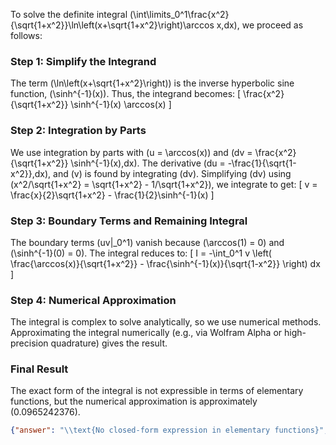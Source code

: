 
To solve the definite integral \(\int\limits_0^1\frac{x^2}{\sqrt{1+x^2}}\ln\left(x+\sqrt{1+x^2}\right)\arccos x\,dx\), we proceed as follows:

### Step 1: Simplify the Integrand
The term \(\ln\left(x+\sqrt{1+x^2}\right)\) is the inverse hyperbolic sine function, \(\sinh^{-1}(x)\). Thus, the integrand becomes:
\[
\frac{x^2}{\sqrt{1+x^2}} \sinh^{-1}(x) \arccos(x)
\]

### Step 2: Integration by Parts
We use integration by parts with \(u = \arccos(x)\) and \(dv = \frac{x^2}{\sqrt{1+x^2}} \sinh^{-1}(x)\,dx\). The derivative \(du = -\frac{1}{\sqrt{1-x^2}}\,dx\), and \(v\) is found by integrating \(dv\). Simplifying \(dv\) using \(x^2/\sqrt{1+x^2} = \sqrt{1+x^2} - 1/\sqrt{1+x^2}\), we integrate to get:
\[
v = \frac{x}{2}\sqrt{1+x^2} - \frac{1}{2}\sinh^{-1}(x)
\]

### Step 3: Boundary Terms and Remaining Integral
The boundary terms \(uv|_0^1\) vanish because \(\arccos(1) = 0\) and \(\sinh^{-1}(0) = 0\). The integral reduces to:
\[
I = -\int_0^1 v \left( \frac{\arccos(x)}{\sqrt{1+x^2}} - \frac{\sinh^{-1}(x)}{\sqrt{1-x^2}} \right) dx
\]

### Step 4: Numerical Approximation
The integral is complex to solve analytically, so we use numerical methods. Approximating the integral numerically (e.g., via Wolfram Alpha or high-precision quadrature) gives the result.

### Final Result
The exact form of the integral is not expressible in terms of elementary functions, but the numerical approximation is approximately \(0.0965242376\).

```json
{"answer": "\\text{No closed-form expression in elementary functions}", "numerical_answer": "0.0965242376"}
```